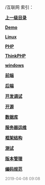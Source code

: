 /互联网 索引：


**[上一级目录](/index.md)**

**[Demo](/互联网/Demo/index.md)**

**[Linux](/互联网/Linux/index.md)**

**[PHP](/互联网/PHP/index.md)**

**[ThinkPHP](/互联网/ThinkPHP/index.md)**

**[windows](/互联网/windows/index.md)**

**[前端](/互联网/前端/index.md)**

**[后端](/互联网/后端/index.md)**

**[开发调试](/互联网/开发调试/index.md)**

**[开源](/互联网/开源/index.md)**

**[数据库](/互联网/数据库/index.md)**

**[服务器运维](/互联网/服务器运维/index.md)**

**[框架结构](/互联网/框架结构/index.md)**

**[测试](/互联网/测试/index.md)**

**[版本管理](/互联网/版本管理/index.md)**

**[编码规范](/互联网/编码规范/index.md)**


<font size=2 color='grey'> 2019-04-08 09:08 </font>